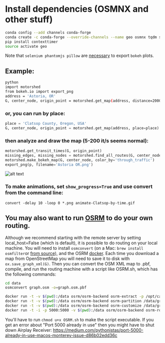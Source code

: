 # Install dependencies (OSMNX and other stuff)

```sh
conda config --add channels conda-forge 
conda create -c conda-forge --override-channels --name geo osmnx tqdm selenium phantomjs pillow bokeh jupyter requests_cache
pip install contexttimer
source activate geo
```

Note that `selenium phantomjs pillow` are [necessary](https://bokeh.pydata.org/en/latest/docs/user_guide/export.html) to export `bokeh` plots. 

## Example:

```sh
python
import motorshed
from bokeh.io import export_png
address = 'Astoria, OR'
G, center_node, origin_point = motorshed.get_map(address, distance=20000)
```

### or, you can run by place:
```python
place = 'Clatsop County, Oregon, USA'
G, center_node, origin_point = motorshed.get_map(address, place=place)
```

### then analyze and draw the map (5-200 it/s seems normal):
```python
motorshed.get_transit_times(G, origin_point)
missing_edges, missing_nodes = motorshed.find_all_routes(G, center_node)
motorshed.make_bokeh_map(G, center_node, color_by='through_traffic')
export_png(p, filename='Astoria OR.png')
```

![alt text](images/Clatsop.png "Clatsop County")

### To make animations, set `show_progress=True` and use convert from the command line:
```
convert -delay 10 -loop 0 *.png animate-Clatsop-by-time.gif
```

## You may also want to run [OSRM](http://project-osrm.org) to do your own routing. 

Although we recommend starting with the remote server by setting local_host=False (which is default), it is possible to do routing on your local machine. You will need to install `osmconvert` (on a Mac: `brew install osmfilter`or [from source](https://wiki.openstreetmap.org/wiki/Osmconvert#Source)), and the OSRM [docker](https://hub.docker.com/r/osrm/osrm-backend/). Each time you download a map from OpenStreetMap you will need to save it to disk with `ox.save_graph_xml(G)`. Then you can convert the OSM XML map to .pbf, compile, and run the routing machine with a script like OSRM.sh, which has the following commands:
```bash
cd data
osmconvert graph.osm -o=graph.osm.pbf

docker run -t -v $(pwd):/data osrm/osrm-backend osrm-extract -p /opt/car.lua /data/graph.osm.pbf
docker run -t -v $(pwd):/data osrm/osrm-backend osrm-partition /data/graph.osrm
docker run -t -v $(pwd):/data osrm/osrm-backend osrm-customize /data/graph.osrm
docker run -t -i -p 5000:5000 -v $(pwd):/data osrm/osrm-backend osrm-routed --algorithm mld /data/graph.osrm
```

You'll have to run `chmod u+x OSRM.sh` to make the script executable.
If you get an error about "Port 5000 already in use" then you might have to shut down Airplay Receiver: https://medium.com/pythonistas/port-5000-already-in-use-macos-monterey-issue-d86b02edd36c